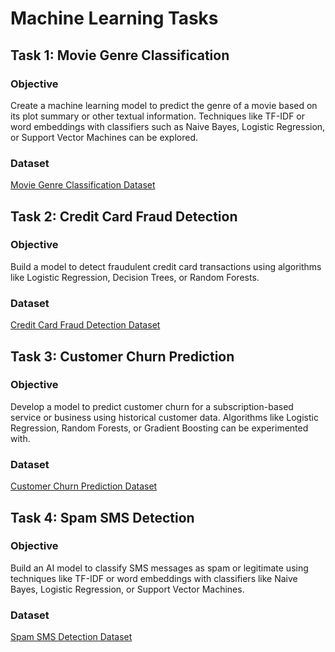 # Machine Learning Tasks

## Task 1: Movie Genre Classification

### Objective
Create a machine learning model to predict the genre of a movie based on its plot summary or other textual information. Techniques like TF-IDF or word embeddings with classifiers such as Naive Bayes, Logistic Regression, or Support Vector Machines can be explored.

### Dataset
[Movie Genre Classification Dataset](https://www.kaggle.com/datasets/hijest/genre-classification-dataset-imdb)

## Task 2: Credit Card Fraud Detection

### Objective
Build a model to detect fraudulent credit card transactions using algorithms like Logistic Regression, Decision Trees, or Random Forests.

### Dataset
[Credit Card Fraud Detection Dataset](https://www.kaggle.com/datasets/kartik2112/fraud-detection)

## Task 3: Customer Churn Prediction

### Objective
Develop a model to predict customer churn for a subscription-based service or business using historical customer data. Algorithms like Logistic Regression, Random Forests, or Gradient Boosting can be experimented with.

### Dataset
[Customer Churn Prediction Dataset](https://www.kaggle.com/datasets/shantanudhakadd/bank-customer-churn-prediction)

## Task 4: Spam SMS Detection

### Objective
Build an AI model to classify SMS messages as spam or legitimate using techniques like TF-IDF or word embeddings with classifiers like Naive Bayes, Logistic Regression, or Support Vector Machines.

### Dataset
[Spam SMS Detection Dataset](https://www.kaggle.com/datasets/uciml/sms-spam-collection-dataset)




